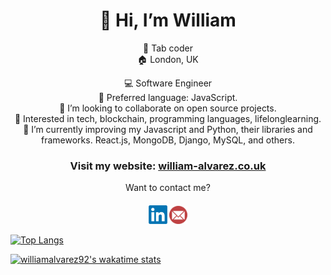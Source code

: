 <div align="center">
  
# 👋 Hi, I’m William

</div>

<div align="center">
🎹 Tab coder</br>
🏠 London, UK</br>

  💻 Software Engineer</br>
🤖 Preferred language: JavaScript.</br>
💞️ I’m looking to collaborate on open source projects.</br>
👀 Interested in tech, blockchain, programming languages, lifelonglearning.</br>
🌱 I’m currently improving my Javascript and Python, their libraries and frameworks. React.js, MongoDB, Django, MySQL, and others.</br>

</div>
<div align="center">
  
### Visit my website: <a href="https://william-alvarez.co.uk/">william-alvarez.co.uk</a>

Want to contact me?
  
</div>

####
<p align="center">
<a href="https://www.linkedin.com/in/williamalvarez92/" target="_blank"><img src="/Linkedin.png" alt="Linkedin" width="30"></a>
  <a href="mailto:williamalvarez672@gmail.com" target="_blank"><img src="/575009.png" alt="Email" width="29"></a>
</p>

[![Top Langs](https://github-readme-stats.vercel.app/api/top-langs/?username=williamalvarez92&layout=compact&theme=github_dark)](https://github.com/williamalvarez92/github-readme-stats)

[![williamalvarez92's wakatime stats](https://github-readme-stats.vercel.app/api/wakatime?username=williamalvarez92)](https://github.com/williamalvarez92/github-readme-stats)


